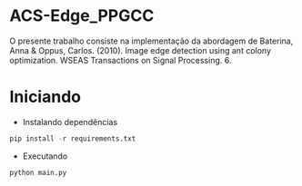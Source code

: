 # ACS-Edge_PPGCC
O presente trabalho consiste na implementação da abordagem de Baterina, Anna & Oppus, Carlos. (2010). Image edge detection using ant colony optimization. WSEAS Transactions on Signal Processing. 6.

# Iniciando
- Instalando dependências
```py
pip install -r requirements.txt
```
- Executando
```py
python main.py
```